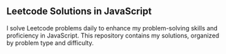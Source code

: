 
## Leetcode Solutions in JavaScript

I solve Leetcode problems daily to enhance my problem-solving skills and proficiency in JavaScript. This repository contains my solutions, organized by problem type and difficulty.
